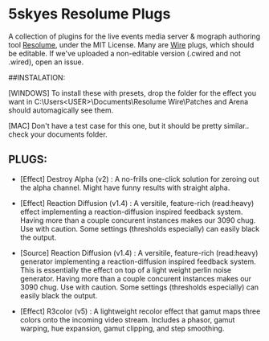 # 5skyes Resolume Plugs
A collection of plugins for the live events media server & mograph authoring tool [Resolume](https://resolume.com/), under the MIT License. Many are [Wire](https://resolume.com/software/wire) plugs, which should be editable. If we've uploaded a non-editable version (.cwired and not .wired), open an issue.


##INSTALATION:

[WINDOWS]
To install these with presets, drop the folder for the effect you want in C:\Users\<USER>\Documents\Resolume Wire\Patches and Arena should automagically see them. 

[MAC]
Don't have a test case for this one, but it should be pretty similar.. check your documents folder.


## PLUGS:

- [Effect] Destroy Alpha (v2)        : A no-frills one-click solution for zeroing out the alpha channel. Might have funny results with straight alpha.

- [Effect] Reaction Diffusion (v1.4) : A versitile, feature-rich (read:heavy) effect implementing a reaction-diffusion inspired feedback system. Having more than a couple concurent instances makes our 3090 chug. Use with caution. Some settings (thresholds especially) can easily black the output. 

- [Source] Reaction Diffusion (v1.4) : A versitile, feature-rich (read:heavy) generator implementing a reaction-diffusion inspired feedback system. This is essentially the effect on top of a light weight perlin noise generator. Having more than a couple concurent instances makes our 3090 chug. Use with caution. Some settings (thresholds especially) can easily black the output. 

- [Effect] R3color (v5)              : A lightweight recolor effect that gamut maps three colors onto the incoming video stream. Includes a phasor, gamut warping, hue expansion, gamut clipping, and step smoothing.